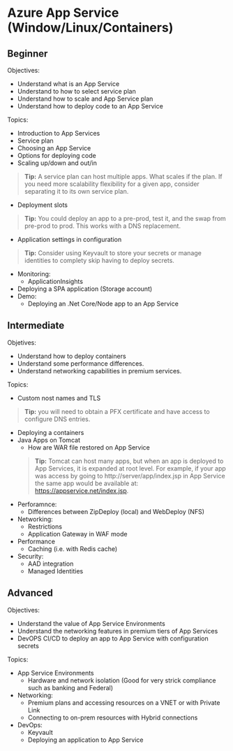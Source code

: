 # Azure App Service (Window/Linux/Containers)

## Beginner

Objectives:

- Understand what is an App Service
- Understand to how to select service plan
- Understand how to scale and App Service plan
- Understand how to deploy code to an App Service

Topics:

- Introduction to App Services
- Service plan
- Choosing an App Service
- Options for deploying code
- Scaling up/down and out/in
> **Tip:** A service plan can host multiple apps. What scales if the plan. If you need more scalability flexibility for a given app, consider separating it to its own service plan.
- Deployment slots
> **Tip:** You could deploy an app to a pre-prod, test it, and the swap from pre-prod to prod. This works with a DNS replacement.
- Application settings in configuration
> **Tip:** Consider using Keyvault to store your secrets or manage identities to complety skip having to deploy secrets.
- Monitoring:
  - ApplicationInsights
- Deploying a SPA application (Storage account)
- Demo:
  - Deploying an .Net Core/Node app to an App Service

## Intermediate

Objetives:

- Understand how to deploy containers
- Understand some performance differences.
- Understand networking capabilities in premium services.

Topics:

- Custom nost names and TLS
> **Tip:** you will need to obtain a PFX certificate and have access to configure DNS entries.
- Deploying a containers
- Java Apps on Tomcat
  - How are WAR file restored on App Service
  > **Tip:** Tomcat can host many apps, but when an app is deployed to App Services, it is expanded at root level. For example, if your app was access by going to http://server/app/index.jsp in App Service the same app would be available at: https://appservice.net/index.jsp.
- Perforamnce:
  - Differences between ZipDeploy (local) and WebDeploy (NFS)
- Networking:
  - Restrictions
  - Application Gateway in WAF mode
- Performance
  - Caching (i.e. with Redis cache)
- Security:
  - AAD integration
  - Managed Identities

## Advanced

Objectives:

- Understand the value of App Service Environments
- Understand the networking features in premium tiers of App Services
- DevOPS CI/CD to deploy an app to App Service with configuration secrets

Topics:

- App Service Environments
  - Hardware and network isolation (Good for very strick compliance such as banking and Federal)
- Networking:
  - Premium plans and accessing resources on a VNET or with Private Link
  - Connecting to on-prem resources with Hybrid connections
- DevOps:
  - Keyvault
  - Deploying an application to App Service
